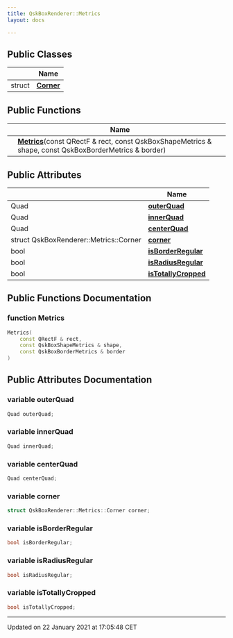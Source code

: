 ```yaml
---
title: QskBoxRenderer::Metrics
layout: docs

---
```





## Public Classes

|                | Name           |
| -------------- | -------------- |
| struct | **[Corner](/docs/classes/struct_qsk_box_renderer_1_1_metrics_1_1_corner/)**  |

## Public Functions

|                | Name           |
| -------------- | -------------- |
| | **[Metrics](/docs/classes/class_qsk_box_renderer_1_1_metrics/#function-metrics)**(const QRectF & rect, const QskBoxShapeMetrics & shape, const QskBoxBorderMetrics & border) |

## Public Attributes

|                | Name           |
| -------------- | -------------- |
| Quad | **[outerQuad](/docs/classes/class_qsk_box_renderer_1_1_metrics/#variable-outerquad)**  |
| Quad | **[innerQuad](/docs/classes/class_qsk_box_renderer_1_1_metrics/#variable-innerquad)**  |
| Quad | **[centerQuad](/docs/classes/class_qsk_box_renderer_1_1_metrics/#variable-centerquad)**  |
| struct QskBoxRenderer::Metrics::Corner | **[corner](/docs/classes/class_qsk_box_renderer_1_1_metrics/#variable-corner)**  |
| bool | **[isBorderRegular](/docs/classes/class_qsk_box_renderer_1_1_metrics/#variable-isborderregular)**  |
| bool | **[isRadiusRegular](/docs/classes/class_qsk_box_renderer_1_1_metrics/#variable-isradiusregular)**  |
| bool | **[isTotallyCropped](/docs/classes/class_qsk_box_renderer_1_1_metrics/#variable-istotallycropped)**  |

## Public Functions Documentation

### function Metrics

```cpp
Metrics(
    const QRectF & rect,
    const QskBoxShapeMetrics & shape,
    const QskBoxBorderMetrics & border
)
```


## Public Attributes Documentation

### variable outerQuad

```cpp
Quad outerQuad;
```


### variable innerQuad

```cpp
Quad innerQuad;
```


### variable centerQuad

```cpp
Quad centerQuad;
```


### variable corner

```cpp
struct QskBoxRenderer::Metrics::Corner corner;
```


### variable isBorderRegular

```cpp
bool isBorderRegular;
```


### variable isRadiusRegular

```cpp
bool isRadiusRegular;
```


### variable isTotallyCropped

```cpp
bool isTotallyCropped;
```


-------------------------------

Updated on 22 January 2021 at 17:05:48 CET